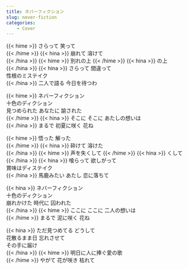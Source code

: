 ```yaml
---
title: ネバーフィクション
slug: never-fiction
categories:
    - Cover
---
```

{{< hime >}}
さらって 笑って  
{{< /hime >}}
{{< hina >}}
崩れて 溶けて  
{{< /hina >}}
{{< hime >}}
別れの上 
{{< /hime >}}
{{< hina >}}
の上  
{{< /hina >}}
{{< hina >}}
さらって 間違って  
性根のミステイク  
{{< /hina >}}
二人で語る 今日を待つわ  

{{< hime >}}
ネバーフィクション  
十色のディクション  
見つめられた あなたに 諭された  
{{< /hime >}}
{{< hina >}}
そこに そこに あたしの想いは  
{{< /hina >}}
まるで 初夏に咲く 花ね  

{{< hime >}}
悟った 解った  
{{< /hime >}}
{{< hina >}}
砕けて 溶けた  
{{< /hina >}}
{{< hime >}}
声を失くして 
{{< /hime >}}
{{< hina >}}
くして  
{{< /hina >}}
{{< hina >}}
喰らって 欲しがって  
賞味はディステイク  
{{< /hina >}}
馬鹿みたい あたし 恋に落ちて  

{{< hina >}}
ネバーフィクション  
十色のディクション  
崩れかけた 時代に 囚われた  
{{< /hina >}}
{{< hime >}}
ここに ここに 二人の想いは  
{{< /hime >}}
まるで 泥に咲く 花ね  

{{< hina >}}
ただ見つめてる どうして  
花散るまま日 忘れさせて  
その手に届け  
{{< /hina >}}
{{< hime >}}
明日に人に捧ぐ愛の歌  
{{< /hime >}}
やがて 花が咲き 枯れて  